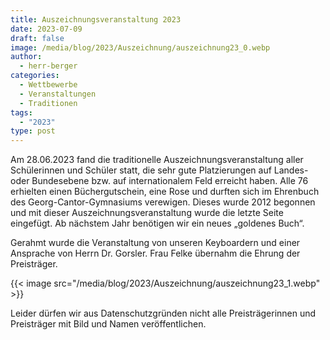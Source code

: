 ```yaml
---
title: Auszeichnungsveranstaltung 2023
date: 2023-07-09
draft: false
image: /media/blog/2023/Auszeichnung/auszeichnung23_0.webp
author:
  - herr-berger
categories:
  - Wettbewerbe
  - Veranstaltungen
  - Traditionen
tags:
  - "2023"
type: post
---
```

Am 28.06.2023 fand die traditionelle Auszeichnungsveranstaltung aller Schülerinnen und Schüler statt, die sehr gute Platzierungen auf Landes- oder Bundesebene bzw. auf internationalem Feld erreicht haben. Alle 76 erhielten einen Büchergutschein, eine Rose und durften sich im Ehrenbuch des Georg-Cantor-Gymnasiums verewigen. Dieses wurde 2012 begonnen und mit dieser Auszeichnungsveranstaltung wurde die letzte Seite eingefügt. Ab nächstem Jahr benötigen wir ein neues „goldenes Buch“.

Gerahmt wurde die Veranstaltung von unseren Keyboardern und einer Ansprache von Herrn Dr. Gorsler. Frau Felke übernahm die Ehrung der Preisträger.



{{< image src="/media/blog/2023/Auszeichnung/auszeichnung23_1.webp" >}}



Leider dürfen wir aus Datenschutzgründen nicht alle Preisträgerinnen und Preisträger mit Bild und Namen veröffentlichen. 
